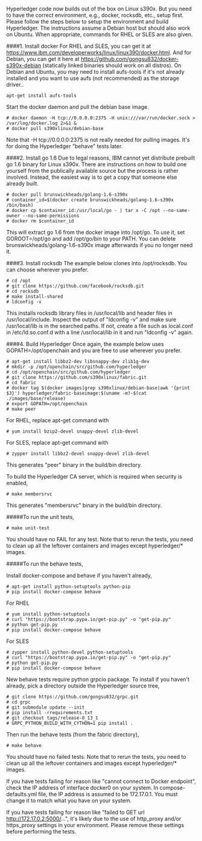 Hyperledger code now builds out of the box on Linux s390x. But you need to have the correct environment, e.g., docker, rocksdb, etc., setup first. Please follow the steps below to setup the environment and build Hyperledger. The instructions assume a Debian host but should also work on Ubuntu. When appropriate, commands for RHEL or SLES are also given.

####1. Install docker
For RHEL and SLES, you can get it at https://www.ibm.com/developerworks/linux/linux390/docker.html. And for Debian, you can get it here at https://github.com/gongsu832/docker-s390x-debian (statically linked binaries should work on all distros). On Debian and Ubuntu, you may need to install aufs-tools if it's not already installed and you want to use aufs (not recommended) as the storage driver..

   ```
   apt-get install aufs-tools
   ```

Start the docker daemon and pull the debian base image.

   ```
   # docker daemon -H tcp://0.0.0.0:2375 -H unix:///var/run/docker.sock > /var/log/docker.log 2>&1 &
   # docker pull s390xlinux/debian-base
   ```
   
Note that -H tcp://0.0.0.0:2375 is not really needed for pulling images. It's for doing the Hyperledger "behave" tests later.
   
####2. Install go 1.6
Due to legal reasons, IBM cannot yet distribute prebuilt go 1.6 binary for Linux s390x. There are instructions on how to build one yourself from the publically available source but the process is rather involved. Instead, the easiest way is to get a copy that someone else already built.
   
   ```
   # docker pull brunswickheads/golang-1.6-s390x
   # container_id=$(docker create brunswickheads/golang-1.6-s390x /bin/bash)
   # docker cp $container_id:/usr/local/go - | tar x -C /opt --no-same-owner --no-same-permissions
   # docker rm $container_id
   ```

This will extract go 1.6 from the docker image into /opt/go. To use it, set GOROOT=/opt/go and add /opt/go/bin to your PATH. You can delete brunswickheads/golang-1.6-s390x image afterwards if you no longer need it.
   
####3. Install rocksdb
The example below clones into /opt/rocksdb. You can choose wherever you prefer.

   ```
   # cd /opt
   # git clone https://github.com/facebook/rocksdb.git
   # cd rocksdb
   # make install-shared
   # ldconfig -v
   ```
   
This installs rocksdb library files in /usr/local/lib and header files in /usr/local/include. Inspect the output of "ldconfig -v" and make sure /usr/local/lib is in the searched paths. If not, create a file such as local.conf in /etc/ld.so.conf.d with a line /usr/local/lib in it and run "ldconfig -v" again.
   
####4. Build Hyperledger
Once again, the example below uses GOPATH=/opt/openchain and you are free to use wherever you prefer.

   ```
   # apt-get install libbz2-dev libsnappy-dev zlib1g-dev
   # mkdir -p /opt/openchain/src/github.com/hyperledger
   # cd /opt/openchain/src/github.com/hyperledger
   # git clone https://github.com/s390xlinux/fabric.git
   # cd fabric
   # docker tag $(docker images|grep s390xlinux/debian-base|awk '{print $3}') hyperledger/fabric-baseimage:$(uname -m)-$(cat ./images/base/release)
   # export GOPATH=/opt/openchain
   # make peer
   ```
   
   For RHEL, replace apt-get command with
   ```
   # yum install bzip2-devel snappy-devel zlib-devel
   ```
   
   For SLES, replace apt-get command with
   ```
   # zypper install libbz2-devel snappy-devel zlib-devel
   ```
   
This generates "peer" binary in the build/bin directory.

To build the Hyperledger CA server, which is required when security is enabled,

   ```
   # make membersrvc
   ```

This generates "membersrvc" binary in the build/bin directory.
 
#####To run the unit tests,
   
   ```
   # make unit-test
   ```
   
You should have no FAIL for any test. Note that to rerun the tests, you need to clean up all the leftover containers and images except hyperledger/* images.
   
#####To run the behave tests,

Install docker-compose and behave if you haven't already,

   ```
   # apt-get install python-setuptools python-pip
   # pip install docker-compose behave
   ```

   For RHEL
   ```
   # yum install python-setuptools
   # curl "https://bootstrap.pypa.io/get-pip.py" -o "get-pip.py"
   # python get-pip.py
   # pip install docker-compose behave
   ```
   
   For SLES
   ```
   # zypper install python-devel python-setuptools
   # curl "https://bootstrap.pypa.io/get-pip.py" -o "get-pip.py"
   # python get-pip.py
   # pip install docker-compose behave
   ```

New behave tests require python grpcio package. To install if you haven't already, pick a directory outside the Hyperledger source tree,

   ```
   # git clone https://github.com/gongsu832/grpc.git
   # cd grpc
   # git submodule update --init
   # pip install -rrequirements.txt
   # git checkout tags/release-0_13_1
   # GRPC_PYTHON_BUILD_WITH_CYTHON=1 pip install .
   ```
   
Then run the behave tests (from the fabric directory),

   ```
   # make behave
   ```
   
You should have no failed tests. Note that to rerun the tests, you need to clean up all the leftover containers and images except hyperledger/* images.

If you have tests failing for reason like "cannot connect to Docker endpoint", check the IP address of interface docker0 on your system. In compose-defaults.yml file, the IP address is assumed to be 172.17.0.1. You must change it to match what you have on your system.

If you have tests failing for reason like "failed to GET url http://172.17.0.2:5000/...", it's likely due to the use of http_proxy and/or https_proxy settings in your environment. Please remove these settings before performing the tests.
